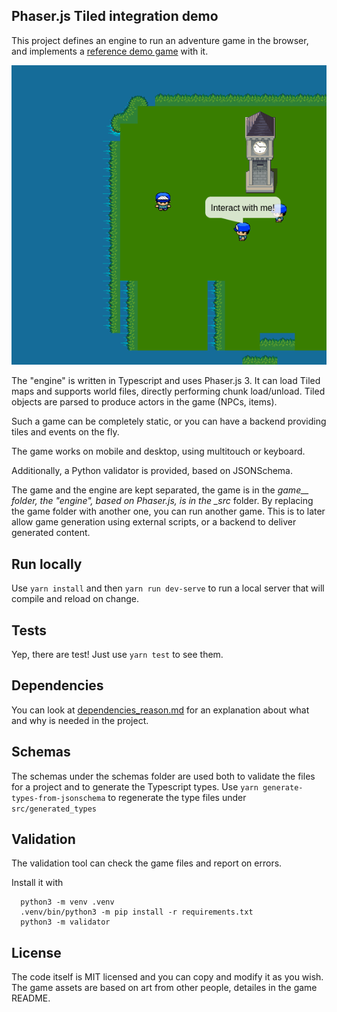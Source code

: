## Phaser.js Tiled integration demo

This project defines an engine to run an adventure game in the browser, and implements a [reference demo game](https://github.com/jacopofar/reference_game) with it.

![example of what can be done, a colorful simple 2D map](screenshot.png)


The "engine" is written in Typescript and uses Phaser.js 3. It can load Tiled maps and supports world files, directly performing chunk load/unload. Tiled objects are parsed to produce actors in the game (NPCs, items).

Such a game can be completely static, or you can have a backend providing tiles and events on the fly.

The game works on mobile and desktop, using multitouch or keyboard.

Additionally, a Python validator is provided, based on JSONSchema.

The game and the engine are kept separated, the game is in the _game\_\_ folder, the "engine", based on Phaser.js, is in the \_src_ folder. By replacing the game folder with another one, you can run another game. This is to later allow game generation using external scripts, or a backend to deliver generated content.

## Run locally


Use `yarn install` and then `yarn run dev-serve` to run a local server that will compile and reload on change.

## Tests

Yep, there are test! Just use `yarn test` to see them.

## Dependencies

You can look at [dependencies_reason.md](dependencies_reason.md) for an explanation about what and why is needed in the project.

## Schemas

The schemas under the schemas folder are used both to validate the files for a project and to generate the Typescript types.
Use `yarn generate-types-from-jsonschema` to regenerate the type files under `src/generated_types`

## Validation

The validation tool can check the game files and report on errors.

Install it with

```
  python3 -m venv .venv
  .venv/bin/python3 -m pip install -r requirements.txt
  python3 -m validator
```

## License

The code itself is MIT licensed and you can copy and modify it as you wish. The game assets are based on art from other people, detailes in the game README.
